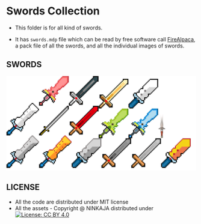 # Swords Collection

* This folder is for all kind of swords.

* It has `swords.mdp` file which can be read by free software call [FireAlpaca](http://firealpaca.com/), a pack file of all the swords, and all the individual images of swords.

## SWORDS
![swords](swords.png)

## LICENSE
* All the code are distributed under MIT license
* All the assets - Copyright @ NINKAJA distributed under [![License: CC BY 4.0](https://licensebuttons.net/l/by/4.0/80x15.png)](https://creativecommons.org/licenses/by/4.0/)
